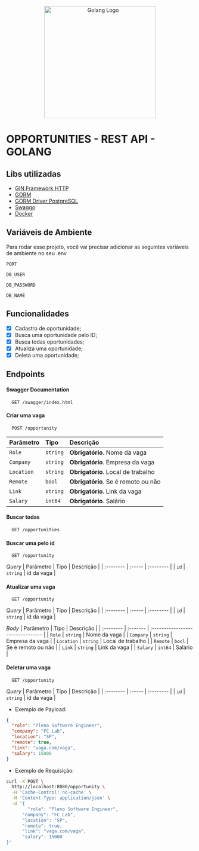 <div align="center">
    <img alt="Golang Logo" title="Golang Logo" src="https://cdn.jsdelivr.net/gh/devicons/devicon/icons/go/go-original.svg" width="300" height="300">
</div>

# OPPORTUNITIES - REST API - GOLANG

## Libs utilizadas

- [GIN Framework HTTP](https://gin-gonic.com/)
- [GORM](https://gorm.io/)
- [GORM Driver PostgreSQL](https://gorm.io/docs/connecting_to_the_database.html#PostgreSQL)
- [Swaggo](https://github.com/swaggo/swag)
- [Docker](https://www.docker.com/)

## Variáveis de Ambiente

Para rodar esse projeto, você vai precisar adicionar as seguintes variáveis de ambiente no seu .env

`PORT`

`DB_USER`

`DB_PASSWORD`

`DB_NAME`

## Funcionalidades

- [x] Cadastro de oportunidade;
- [x] Busca uma oportunidade pelo ID;
- [x] Busca todas oportunidades;
- [x] Atualiza uma oportunidade;
- [x] Deleta uma oportunidade;

## Endpoints

#### Swagger Documentation

```http
  GET /swagger/index.html
```

#### Criar uma vaga

```http
  POST /opportunity
```

| Parâmetro  | Tipo     | Descrição                           |
| :--------- | :------- | :---------------------------------- |
| `Role`     | `string` | **Obrigatório**. Nome da vaga       |
| `Company`  | `string` | **Obrigatório**. Empresa da vaga    |
| `Location` | `string` | **Obrigatório**. Local de trabalho  |
| `Remote`   | `bool`   | **Obrigatório**. Se é remoto ou não |
| `Link`     | `string` | **Obrigatório**. Link da vaga       |
| `Salary`   | `int64`  | **Obrigatório**. Salário            |

#### Buscar todas

```http
  GET /opportunities
```

#### Buscar uma pelo id

```http
  GET /opportunity
```

_Query_
| Parâmetro | Tipo | Descrição |
| :-------- | :----- | :-------- |
| `id` | `string` | id da vaga |

#### Atualizar uma vaga

```http
  GET /opportunity
```

_Query_
| Parâmetro | Tipo | Descrição |
| :-------- | :----- | :-------- |
| `id` | `string` | id da vaga |

_Body_
| Parâmetro | Tipo | Descrição |
| :-------- | :------- | :-------------------------------- |
| `Role` | `string` | Nome da vaga |
| `Company` | `string` | Empresa da vaga |
| `Location` | `string` | Local de trabalho |
| `Remote` | `bool` | Se é remoto ou não |
| `Link` | `string` | Link da vaga |
| `Salary` | `int64` | Salário |

#### Deletar uma vaga

```http
  GET /opportunity
```

_Query_
| Parâmetro | Tipo | Descrição |
| :-------- | :----- | :-------- |
| `id` | `string` | id da vaga |

- Exemplo de Payload:

```json
{
  "role": "Pleno Software Engineer",
  "company": "FC Lab",
  "location": "SP",
  "remote": true,
  "link": "vaga.com/vaga",
  "salary": 15000
}
```

- Exemplo de Requisição:

```sh
curl -X POST \
  http://localhost:8080/opportunity \
  -H 'Cache-Control: no-cache' \
  -H 'Content-Type: application/json' \
  -d '{
		"role": "Pleno Software Engineer",
	  "company": "FC Lab",
	  "location": "SP",
	  "remote": true,
	  "link": "vaga.com/vaga",
	  "salary": 15000
}'
```
